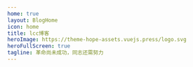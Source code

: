 ```yaml
---
home: true
layout: BlogHome
icon: home
title: lcc博客
heroImage: https://theme-hope-assets.vuejs.press/logo.svg
heroFullScreen: true
tagline: 革命尚未成功，同志还需努力
---
```

